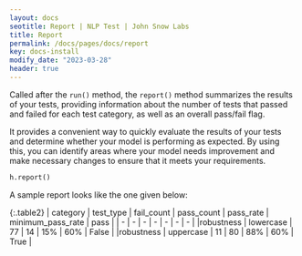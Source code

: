 ```yaml
---
layout: docs
seotitle: Report | NLP Test | John Snow Labs
title: Report
permalink: /docs/pages/docs/report
key: docs-install
modify_date: "2023-03-28"
header: true
---
```


<div class="main-docs" markdown="1"><div class="h3-box" markdown="1">

Called after the `run()` method, the `report()` method summarizes the results of your tests, providing information about the number of tests that passed and failed for each test category, as well as an overall pass/fail flag. 

It provides a convenient way to quickly evaluate the results of your tests and determine whether your model is performing as expected. By using this, you can identify areas where your model needs improvement and make necessary changes to ensure that it meets your requirements.

```python
h.report()
```
A sample report looks like the one given below:

{:.table2}
| category  | test_type |  fail_count | pass_count | pass_rate |  minimum_pass_rate | pass |
| - | - | - | - | - | - | - |
|robustness | lowercase | 77 | 14 | 15% | 60%  | False |
|robustness | uppercase | 11 | 80 | 88% | 60%  | True |



</div></div>